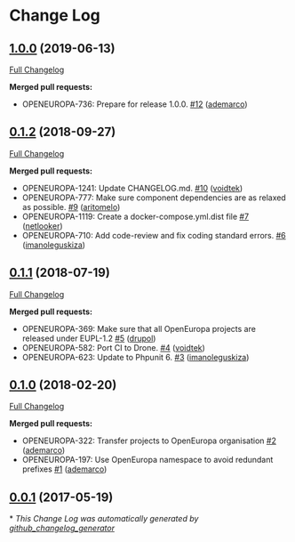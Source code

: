 # Change Log

## [1.0.0](https://github.com/openeuropa/ecl-twig-loader/tree/1.0.0) (2019-06-13)
[Full Changelog](https://github.com/openeuropa/ecl-twig-loader/compare/0.1.2...1.0.0)

**Merged pull requests:**

- OPENEUROPA-736: Prepare for release 1.0.0. [\#12](https://github.com/openeuropa/ecl-twig-loader/pull/12) ([ademarco](https://github.com/ademarco))

## [0.1.2](https://github.com/openeuropa/ecl-twig-loader/tree/0.1.2) (2018-09-27)
[Full Changelog](https://github.com/openeuropa/ecl-twig-loader/compare/0.1.1...0.1.2)

**Merged pull requests:**

- OPENEUROPA-1241: Update CHANGELOG.md. [\#10](https://github.com/openeuropa/ecl-twig-loader/pull/10) ([voidtek](https://github.com/voidtek))
- OPENEUROPA-777: Make sure component dependencies are as relaxed as possible. [\#9](https://github.com/openeuropa/ecl-twig-loader/pull/9) ([aritomelo](https://github.com/aritomelo))
- OPENEUROPA-1119: Create a docker-compose.yml.dist file [\#7](https://github.com/openeuropa/ecl-twig-loader/pull/7) ([netlooker](https://github.com/netlooker))
- OPENEUROPA-710: Add code-review and fix coding standard errors. [\#6](https://github.com/openeuropa/ecl-twig-loader/pull/6) ([imanoleguskiza](https://github.com/imanoleguskiza))

## [0.1.1](https://github.com/openeuropa/ecl-twig-loader/tree/0.1.1) (2018-07-19)
[Full Changelog](https://github.com/openeuropa/ecl-twig-loader/compare/0.1.0...0.1.1)

**Merged pull requests:**

- OPENEUROPA-369: Make sure that all OpenEuropa projects are released under EUPL-1.2 [\#5](https://github.com/openeuropa/ecl-twig-loader/pull/5) ([drupol](https://github.com/drupol))
- OPENEUROPA-582: Port CI to Drone. [\#4](https://github.com/openeuropa/ecl-twig-loader/pull/4) ([voidtek](https://github.com/voidtek))
- OPENEUROPA-623: Update to Phpunit 6. [\#3](https://github.com/openeuropa/ecl-twig-loader/pull/3) ([imanoleguskiza](https://github.com/imanoleguskiza))

## [0.1.0](https://github.com/openeuropa/ecl-twig-loader/tree/0.1.0) (2018-02-20)
[Full Changelog](https://github.com/openeuropa/ecl-twig-loader/compare/0.0.1...0.1.0)

**Merged pull requests:**

- OPENEUROPA-322: Transfer projects to OpenEuropa organisation [\#2](https://github.com/openeuropa/ecl-twig-loader/pull/2) ([ademarco](https://github.com/ademarco))
- OPENEUROPA-197: Use OpenEuropa namespace to avoid redundant prefixes [\#1](https://github.com/openeuropa/ecl-twig-loader/pull/1) ([ademarco](https://github.com/ademarco))

## [0.0.1](https://github.com/openeuropa/ecl-twig-loader/tree/0.0.1) (2017-05-19)


\* *This Change Log was automatically generated by [github_changelog_generator](https://github.com/skywinder/Github-Changelog-Generator)*